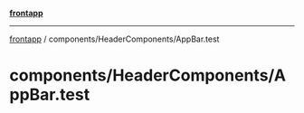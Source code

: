 [**frontapp**](../../../README.md)

***

[frontapp](../../../README.md) / components/HeaderComponents/AppBar.test

# components/HeaderComponents/AppBar.test
